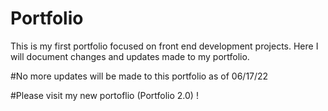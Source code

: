 # Portfolio
This is my first portfolio focused on front end development projects. Here I will document changes and updates made to my portfolio.

#No more updates will be made to this portfolio as of 06/17/22

#Please visit my new portoflio (Portfolio 2.0) !
